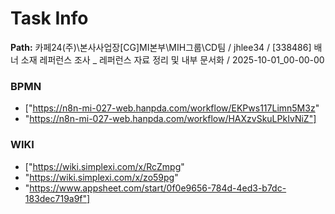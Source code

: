# Task Info

**Path:** 카페24(주)\본사사업장\[CG]MI본부\MIH그룹\CD팀 / jhlee34 / [338486] 배너 소재 레퍼런스 조사 _ 레퍼런스 자료 정리 및 내부 문서화 / 2025-10-01_00-00-00

### BPMN
- ["https://n8n-mi-027-web.hanpda.com/workflow/EKPws117Limn5M3z"
- "https://n8n-mi-027-web.hanpda.com/workflow/HAXzvSkuLPkIvNiZ"]

### WIKI
- ["https://wiki.simplexi.com/x/RcZmpg"
- "https://wiki.simplexi.com/x/zo59pg"
- "https://www.appsheet.com/start/0f0e9656-784d-4ed3-b7dc-183dec719a9f"]

